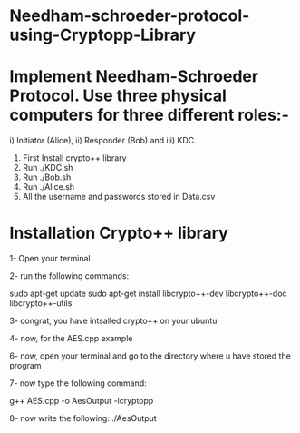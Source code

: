 # Needham-schroeder-protocol-using-Cryptopp-Library

# Implement Needham-Schroeder Protocol. Use three physical computers for three different roles:- 
i) Initiator (Alice), 
ii) Responder (Bob) and 
iii) KDC.

1. First Install crypto++ library
2. Run ./KDC.sh
3. Run ./Bob.sh
4. Run ./Alice.sh
5. All the username and passwords stored in Data.csv


# Installation Crypto++ library

1- Open your terminal

2- run the following commands:

 sudo apt-get update
 sudo apt-get install libcrypto++-dev libcrypto++-doc libcrypto++-utils

3- congrat, you have intsalled crypto++ on your ubuntu

4- now, for the AES.cpp example

6- now, open your terminal and go to the directory where u have stored the program

7- now type the following command:

 g++ AES.cpp -o AesOutput -lcryptopp

8- now write the following: ./AesOutput




